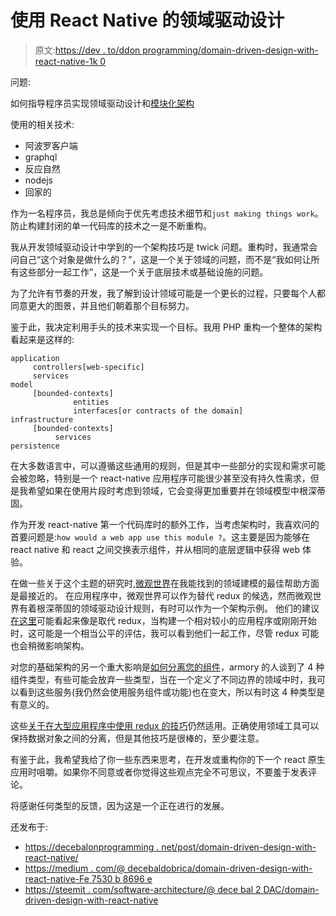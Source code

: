 # 使用 React Native 的领域驱动设计

> 原文:[https://dev . to/ddon programming/domain-driven-design-with-react-native-1k 0](https://dev.to/ddonprogramming/domain-driven-design-with-react-native-1k0)

问题:

如何指导程序员实现领域驱动设计和[模块化架构](https://dzone.com/refcardz/patterns-modular-architecture)

使用的相关技术:

*   阿波罗客户端
*   graphql
*   反应自然
*   nodejs
*   回家的

作为一名程序员，我总是倾向于优先考虑技术细节和`just making things work`。防止构建封闭的单一代码库的技术之一是不断重构。

我从开发领域驱动设计中学到的一个架构技巧是 twick 问题。重构时，我通常会问自己“这个对象是做什么的？”，这是一个关于领域的问题，而不是“我如何让所有这些部分一起工作”，这是一个关于底层技术或基础设施的问题。

为了允许有节奏的开发，我了解到设计领域可能是一个更长的过程，只要每个人都同意更大的图景，并且他们朝着那个目标努力。

鉴于此，我决定利用手头的技术来实现一个目标。我用 PHP 重构一个整体的架构看起来是这样的:

```
application
     controllers[web-specific]
     services
model
     [bounded-contexts]
              entities
              interfaces[or contracts of the domain]
infrastructure
     [bounded-contexts]
          services
persistence 
```

在大多数语言中，可以遵循这些通用的规则，但是其中一些部分的实现和需求可能会被忽略，特别是一个 react-native 应用程序可能很少甚至没有持久性需求，但是我希望如果在使用片段时考虑到领域，它会变得更加重要并在领域模型中根深蒂固。

作为开发 react-native 第一个代码库时的额外工作，当考虑架构时，我喜欢问的首要问题是:`how would a web app use this module ?`。这主要是因为能够在 react native 和 react 之间交换表示组件，并从相同的底层逻辑中获得 web 体验。

在做一些关于这个主题的研究时,[微观世界](http://code.viget.com/microcosm/guides/quickstart.html)在我能找到的领域建模的最佳帮助方面是最接近的。
在应用程序中，微观世界可以作为替代 redux 的候选，然而微观世界有着根深蒂固的领域驱动设计规则，有时可以作为一个架构示例。
他们的建议[在这里](https://www.viget.com/articles/microcosm-our-data-layer-for-react)可能看起来像是取代 redux，当构建一个相对较小的应用程序或刚刚开始时，这可能是一个相当公平的评估，我可以看到他们一起工作，尽管 redux 可能也会稍微影响架构。

对您的基础架构的另一个重大影响是[如何分离您的组件](https://reactarmory.com/answers/how-should-i-separate-components)，armory 的人谈到了 4 种组件类型，有些可能会放弃一些类型，当在一个定义了不同边界的领域中时，我可以看到这些服务(我仍然会使用服务组件或功能)也在变大，所以有时这 4 种类型是有意义的。

这些[关于在大型应用程序中使用 redux 的技巧](https://techblog.appnexus.com/five-tips-for-working-with-redux-in-large-applications-89452af4fdcb)仍然适用。正确使用领域工具可以保持数据对象之间的分离，但是其他技巧是很棒的，至少要注意。

有鉴于此，我希望我给了你一些东西来思考，在开发或重构你的下一个 react 原生应用时咀嚼。如果你不同意或者你觉得这些观点完全不可思议，不要羞于发表评论。

将感谢任何类型的反馈，因为这是一个正在进行的发展。

还发布于:

*   [https://decebalonprogramming . net/post/domain-driven-design-with-react-native/](https://decebalonprogramming.net/post/domain-driven-design-with-react-native/)
*   [https://medium . com/@ decebaldobrica/domain-driven-design-with-react-native-Fe 7530 b 8696 e](https://medium.com/@decebaldobrica/domain-driven-design-with-react-native-fe7530b8696e)
*   [https://steemit . com/software-architecture/@ dece bal 2 DAC/domain-driven-design-with-react-native](https://steemit.com/software-architecture/@decebal2dac/domain-driven-design-with-react-native)